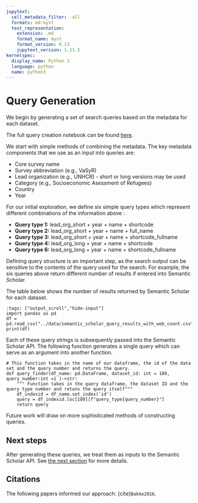 ```yaml
---
jupytext:
  cell_metadata_filter: -all
  formats: md:myst
  text_representation:
    extension: .md
    format_name: myst
    format_version: 0.13
    jupytext_version: 1.11.5
kernelspec:
  display_name: Python 3
  language: python
  name: python3
---
```


# Query Generation
We begin by generating a set of search queries based on the metadata for each dataset.

The full query creation notebook can be found [here](https://github.com/ofatunde/mdl-explorer-app/blob/main/notebooks/Semantic_Scholar_NLP4DEV.ipynb).

We start with simple methods of combining the metadata. The key metadata components that we use as an input into queries are:
* Core survey name
* Survey abbreviation (e.g., VaSyR)
* Lead organization (e.g., UNHCR) - short or long versions may be used
* Category (e.g., Socioeconomic Asessment of Refugees)
* Country
* Year 

For our initial exploration, we define six simple query types which represent different combinations of the information above :

* __Query type 1:__ lead_org_short + year + name + shortcode
* __Query type 2:__ lead_org_short + year + name + full_name
* __Query type 3:__ lead_org_short + year + name + shortcode_fullname
* __Query type 4:__ lead_org_long + year + name + shortcode
* __Query type 6:__ lead_org_long + year + name + shortcode_fullname

Defining query structure is an important step, as the search output can be sensitive to the contents of the query used for the search. For example, the six queries above return different number of results if entered into Semantic Scholar. 

The table below shows the number of results returned by Semantic Scholar for each dataset.
```{code-cell} ipython3
:tags: ["output_scroll","hide-input"]
import pandas as pd
df = pd.read_csv("../data/semantic_scholar_query_results_with_web_count.csv")
print(df)
```

Each of these query strings is subsequently passed into the Semantic Scholar API. The following function generates a single query which can serve as an argument into another function.

```{code-cell}
# This function takes in the name of our dataframe, the id of the data set and the query number and returns the query.
def query_finder(df_name: pd.DataFrame, dataset_id: int = 189, query_number:int =1 )->str:
    """ Function takes in the query dataframe, the dataset ID and the query type number and retuns the query itself"""
    df_indexid = df_name.set_index('id')
    query = df_indexid.loc[189][f"query_type{query_number}"]
    return query 
```

Future work will draw on more sophisticated methods of constructing queries.

## Next steps
After generating these queries, we treat them as inputs to the Semantic Scholar API. See [the next section](methods/semantic-search.md) for more details.



## Citations

The following papers informed our approach: {cite}`Bakke2016`.


```{bibliography}
```